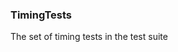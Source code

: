 ### <a id="Peeves.TestUtils.TimingTests">TimingTests</a>
The set of timing tests in the test suite


